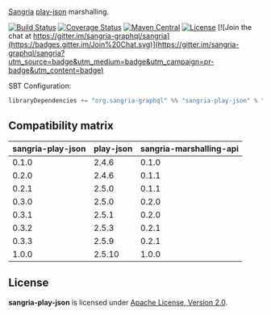[Sangria](http://sangria-graphql.org/) [play-json](https://www.playframework.com/documentation/2.2.x/ScalaJson) marshalling.

[![Build Status](https://travis-ci.org/sangria-graphql/sangria-play-json.svg?branch=master)](https://travis-ci.org/sangria-graphql/sangria-play-json) [![Coverage Status](http://coveralls.io/repos/sangria-graphql/sangria-play-json/badge.svg?branch=master&service=github)](http://coveralls.io/github/sangria-graphql/sangria-play-json?branch=master) [![Maven Central](https://maven-badges.herokuapp.com/maven-central/org.sangria-graphql/sangria-play-json_2.11/badge.svg)](https://maven-badges.herokuapp.com/maven-central/org.sangria-graphql/sangria-play-json_2.11) [![License](http://img.shields.io/:license-Apache%202-brightgreen.svg)](http://www.apache.org/licenses/LICENSE-2.0.txt) [![Join the chat at https://gitter.im/sangria-graphql/sangria](https://badges.gitter.im/Join%20Chat.svg)](https://gitter.im/sangria-graphql/sangria?utm_source=badge&utm_medium=badge&utm_campaign=pr-badge&utm_content=badge)

SBT Configuration:

```scala
libraryDependencies += "org.sangria-graphql" %% "sangria-play-json" % "1.0.0"
```

## Compatibility matrix

|sangria-play-json |play-json |sangria-marshalling-api|
|------------------|----------|-----------------------|
|0.1.0             | 2.4.6    | 0.1.0                 |
|0.2.0             | 2.4.6    | 0.1.1                 |
|0.2.1             | 2.5.0    | 0.1.1                 |
|0.3.0             | 2.5.0    | 0.2.0                 |
|0.3.1             | 2.5.1    | 0.2.0                 |
|0.3.2             | 2.5.3    | 0.2.1                 |
|0.3.3             | 2.5.9    | 0.2.1                 |
|1.0.0             | 2.5.10   | 1.0.0                 |


## License

**sangria-play-json** is licensed under [Apache License, Version 2.0](http://www.apache.org/licenses/LICENSE-2.0).

